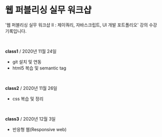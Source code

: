 # 웹 퍼블리싱 실무 워크샵

'웹 퍼블리싱 실무 워크샵 Ⅱ : 제이쿼리, 자바스크립트, UI 개발 포트폴리오' 강의 수강 기록입니다.

<br>

**class1** / 2020년 11월 24일

- git 설치 및 연동
- html5 복습 및 semantic tag

<br>

**class2** / 2020년 11월 26일

- css 복습 및 정리

<br>

**class3** / 2020년 12월 3일

- 반응형 웹(Responsive web)
